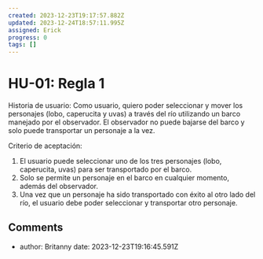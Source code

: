 ```yaml
---
created: 2023-12-23T19:17:57.882Z
updated: 2023-12-24T18:57:11.995Z
assigned: Erick
progress: 0
tags: []
---
```


# HU-01: Regla 1

Historia de usuario:
Como usuario, quiero poder seleccionar y mover los personajes (lobo, caperucita y uvas) a través del río utilizando un barco manejado por el observador. El observador no puede bajarse del barco y solo puede transportar un personaje a la vez.

Criterio de aceptación:
1. El usuario puede seleccionar uno de los tres personajes (lobo, caperucita, uvas) para ser transportado por el barco.
2. Solo se permite un personaje en el barco en cualquier momento, además del observador.
3. Una vez que un personaje ha sido transportado con éxito al otro lado del río, el usuario debe poder seleccionar y transportar otro personaje.

## Comments

- author: Britanny 
  date: 2023-12-23T19:16:45.591Z
  
